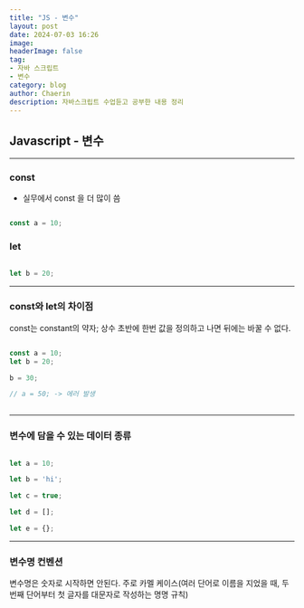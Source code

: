 ```yaml
---
title: "JS - 변수"
layout: post
date: 2024-07-03 16:26
image: 
headerImage: false
tag:
- 자바 스크립트
- 변수
category: blog
author: Chaerin
description: 자바스크립트 수업듣고 공부한 내용 정리
---
```


## Javascript - 변수 

---

### const

- 실무에서 const 을 더 많이 씀

```javascript

const a = 10;

```

### let

```javascript

let b = 20;

```
---

### const와 let의 차이점

const는 constant의 약자; 상수
초반에 한번 값을 정의하고 나면 뒤에는 바꿀 수 없다.

```javascript

const a = 10;
let b = 20;

b = 30;

// a = 50; -> 에러 발생 
 
```

---


### 변수에 담을 수 있는 데이터 종류 

```javascript

let a = 10;

let b = 'hi';

let c = true;

let d = [];

let e = {};

```

---

### 변수명 컨벤션

변수명은 숫자로 시작하면 안된다.
주로 카멜 케이스(여러 단어로 이름을 지었을 때, 두번째 단어부터 첫 글자를 대문자로 작성하는 명명 규칙)
